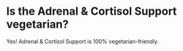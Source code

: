 # Is the Adrenal & Cortisol Support vegetarian?

Yes! Adrenal & Cortisol Support is 100% vegetarian-friendly.